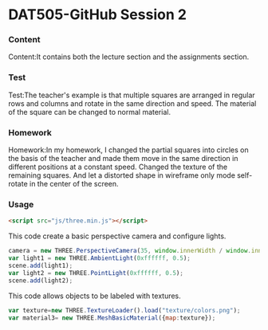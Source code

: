 # DAT505-GitHub Session 2
### Content ###
Content:It contains both the lecture section and the assignments section.
### Test ###
Test:The teacher's example is that multiple squares are arranged in regular rows and columns and rotate in the same direction and speed. The material of the square can be changed to normal material.
### Homework  ###
Homework:In my homework, I changed the partial squares into circles on the basis of the teacher and made them move in the same direction in different positions at a constant speed. Changed the texture of the remaining squares. And let a distorted shape in wireframe only mode self-rotate in the center of the screen.
### Usage ###
```html
<script src="js/three.min.js"></script>
```
This code  create a basic perspective camera and  configure lights.
```javascript
camera = new THREE.PerspectiveCamera(35, window.innerWidth / window.innerHeight, 300, 10000 );
var light1 = new THREE.AmbientLight(0xffffff, 0.5);
scene.add(light1);
var light2 = new THREE.PointLight(0xffffff, 0.5);
scene.add(light2);
```
This code allows objects to be labeled with textures.
```javascript
var texture=new THREE.TextureLoader().load("texture/colors.png");
var material3= new THREE.MeshBasicMaterial({map:texture});
```
